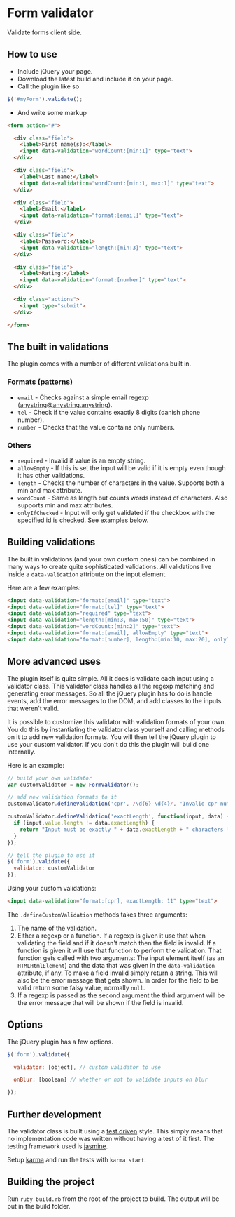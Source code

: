 # Form validator

Validate forms client side.

## How to use

- Include jQuery your page.
- Download the latest build and include it on your page.
- Call the plugin like so

```javascript
$('#myForm').validate();
```

- And write some markup

```html
<form action="#">

  <div class="field">
    <label>First name(s):</label>
    <input data-validation="wordCount:[min:1]" type="text">
  </div>

  <div class="field">
    <label>Last name:</label>
    <input data-validation="wordCount:[min:1, max:1]" type="text">
  </div>

  <div class="field">
    <label>Email:</label>
    <input data-validation="format:[email]" type="text">
  </div>

  <div class="field">
    <label>Password:</label>
    <input data-validation="length:[min:3]" type="text">
  </div>

  <div class="field">
    <label>Rating:</label>
    <input data-validation="format:[number]" type="text">
  </div>

  <div class="actions">
    <input type="submit">
  </div>

</form>
```

## The built in validations
The plugin comes with a number of different validations built in.

### Formats (patterns)
- `email` - Checks against a simple email regexp (anystring@anystring.anystring).
- `tel` - Check if the value contains exactly 8 digits (danish phone number).
- `number` - Checks that the value contains only numbers.

### Others
- `required` - Invalid if value is an empty string.
- `allowEmpty` - If this is set the input will be valid if it is empty even though it has other validations.
- `length` - Checks the number of characters in the value. Supports both a min and max attribute.
- `wordCount` - Same as length but counts words instead of characters. Also supports min and max attributes.
- `onlyIfChecked` - Input will only get validated if the checkbox with the specified id is checked. See examples below.

## Building validations
The built in validations (and your own custom ones) can be combined in many ways to create quite sophisticated validations. All validations live inside a `data-validation` attribute on the input element.

Here are a few examples:

```html
<input data-validation="format:[email]" type="text">
<input data-validation="format:[tel]" type="text">
<input data-validation="required" type="text">
<input data-validation="length:[min:3, max:50]" type="text">
<input data-validation="wordCount:[min:2]" type="text">
<input data-validation="format:[email], allowEmpty" type="text">
<input data-validation="format:[number], length:[min:10, max:20], onlyIfChecked:myCheckbox" type="text">
```

## More advanced uses
The plugin itself is quite simple. All it does is validate each input using a validator class. This validator class handles all the regexp matching and generating error messages. So all the jQuery plugin has to do is handle events, add the error messages to the DOM, and add classes to the inputs that weren't valid.

It is possible to customize this validator with validation formats of your own. You do this by instantiating the validator class yourself and calling methods on it to add new validation formats. You will then tell the jQuery plugin to use your custom validator. If you don't do this the plugin will build one internally.

Here is an example:

```javascript
// build your own validator
var customValidator = new FormValidator();

// add new validation formats to it
customValidator.defineValidation('cpr', /\d{6}-\d{4}/, 'Invalid cpr number');

customValidator.defineValidation('exactLength', function(input, data) {
  if (input.value.length != data.exactLength) {
    return "Input must be exactly " + data.exactLength + " characters long";
  }
});

// tell the plugin to use it
$('form').validate({
  validator: customValidator
});
```

Using your custom validations:

```html
<input data-validation="format:[cpr], exactLength: 11" type="text">
```

The `.defineCustomValidation` methods takes three arguments:

1. The name of the validation.
2. Either a regexp or a function. If a regexp is given it use that when validating the field and if it doesn't match then the field is invalid. If a function is given it will use that function to perform the validation. That function gets called with two arguments: The input element itself (as an `HTMLHtmlElement`) and the data that was given in the `data-validation` attribute, if any. To make a field invalid simply return a string. This will also be the error message that gets shown. In order for the field to be valid return some falsy value, normally `null`.
3. If a regexp is passed as the second argument the third argument will be the error message that will be shown if the field is invalid.

## Options
The jQuery plugin has a few options.

```javascript
$('form').validate({

  validator: [object], // custom validator to use

  onBlur: [boolean] // whether or not to validate inputs on blur

});
```

## Further development
The validator class is built using a [test driven](http://en.wikipedia.org/wiki/Test-driven_development) style. This simply means that no implementation code was written without having a test of it first. The testing framework used is [jasmine](http://pivotal.github.io/jasmine/).

Setup [karma](http://karma-runner.github.io/) and run the tests with `karma start`.

## Building the project
Run `ruby build.rb` from the root of the project to build. The output will be put in the build folder.
